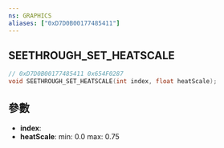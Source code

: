 ```yaml
---
ns: GRAPHICS
aliases: ["0xD7D0B00177485411"]
---
```

## SEETHROUGH_SET_HEATSCALE

```c
// 0xD7D0B00177485411 0x654F0287
void SEETHROUGH_SET_HEATSCALE(int index, float heatScale);
```


## 參數
* **index**: 
* **heatScale**: min: 0.0 max: 0.75


